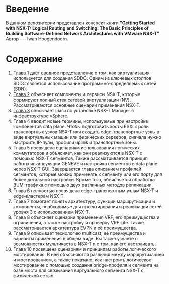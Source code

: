 # Введение

В данном репозитории представлен конспект книги **"Getting Started with NSX-T: Logical Routing and Switching: The Basic Principles of Building Software-Defined Network Architectures with VMware NSX-T"**. Автор --- Iwan Hoogendoorn.

# Содержание

1. [Глава 1](Chapter_1/README.md) даёт вводное представление о том, как виртуализация используется для создания SDDC. Одним из ключевых столпов SDDC является использование программно-определяемых сетей (SDN).
1. [Глава 2](Chapter_2/README.md) объясняет компоненты и сервисы NSX-T, которые формируют полный стек сетевой виртуализации (NV). Рассматриваются основные сценарии применения NSX-T.
1. [Глава 3](Chapter_3/README.md) описывает шаги по установке NSX-T Manager в инфраструктуре vSphere.
1. Глава 4 вводит новые термины, используемые при настройке компонентов data plane. Чтобы подготовить хосты ESXi к роли транспортных узлов NSX-T или создать edge-транспортные узлы в виде виртуальных машин или физических серверов, сначала нужно настроить IP-пулы, профили uplink и транспортные зоны.
1. Глава 5 посвящена сценариям использования логических коммутаторов и объясняет, как они реализуются в NSX-T с помощью NSX-T сегментов. Также рассматривается принцип работы инкапсуляции GENEVE и настройка сегментов в data plane через NSX-T GUI. Завершается глава описанием профилей сегментов, которые можно применять к сегменту или его порту для более детальной настройки. Кроме того, объясняется обработка BUM-трафика с помощью двух различных методов репликации.
1. Глава 6 полностью посвящена edge-транспортным узлам NSX-T и edge-кластерам NSX-T.
1. Глава 7 помогает понять архитектуру, функции маршрутизации и компоненты, необходимые для проектирования и реализации сетей уровня 3 с использованием NSX-T.
1. Глава 8 объясняет сценарии применения VRF, его преимущества и ограничения, а также настройку и проверку VRF Lite. Также рассматривается архитектура EVPN и её преимущества.
1. Глава 9 описывает технологию multicast, её преимущества и варианты применения в общем виде. Вы также узнаете о возможностях мультикаста в NSX-T и о том, как его настраивать.
1. Глава 10 посвящена сценариям и принципам работы логического мостирования. В ней объясняются различия между маршрутизацией и мостированием, а также показано, как настроить логическое мостирование с помощью создания bridge-профиля и сегмента на базе моста для связывания виртуального сегмента NSX-T с физической сетью.

